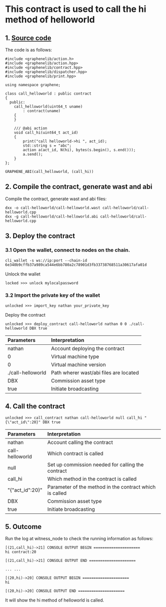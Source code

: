 # This contract is used to call the hi method of helloworld

## 1. [Source code](https://github.com/dbxone/dbxchain/blob/contract/contracts/examples/call-helloworld/call-helloworld.cpp)

The code is as follows:
```
#include <graphenelib/action.h>
#include <graphenelib/action.hpp>
#include <graphenelib/contract.hpp>
#include <graphenelib/dispatcher.hpp>
#include <graphenelib/print.hpp>

using namespace graphene;

class call_helloworld : public contract
{
  public:
    call_helloworld(uint64_t uname)
        : contract(uname)
    {
    }

    /// @abi action
    void call_hi(uint64_t act_id)
    {
        print("call helloworld->hi ", act_id);
        std::string s = "abc";
        action a(act_id, N(hi), bytes(s.begin(), s.end()));
        a.send();
    }
};

GRAPHENE_ABI(call_helloworld, (call_hi))

```

## 2. Compile the contract, generate wast and abi

Compile the contract, generate wast and abi files:

```
dxx -o call-helloworld/call-helloworld.wast call-helloworld/call-helloworld.cpp
dxx -g call-helloworld/call-helloworld.abi call-helloworld/call-helloworld.cpp
```

## 3. Deploy the contract

### 3.1 Open the wallet, connect to nodes on the chain.

```
cli_wallet -s ws://ip:port --chain-id 6e340b9cffb37a989ca544e6bb780a2c78901d3fb33738768511a30617afa01d
```

Unlock the wallet
```
locked >>> unlock mylocalpassword
```

### 3.2 Import the private key of the wallet

```
unlocked >>> import_key nathan your_private_key
```

Deploy the contract

```
unlocked >>> deploy_contract call-helloworld nathan 0 0 ./call-helloworld DBX true
```
| Parameters | Interpretation |
| :--- | :--- |
| nathan | Account deploying the contract |
| 0 | Virtual machine type |
| 0 | Virtual machine version |
| ./call-helloworld | Path wherer wast/abi files are located |
| DBX | Commission asset type |
| true | Initiate broadcasting |
 
## 4. Call the contract

```
unlocked >>> call_contract nathan call-helloworld null call_hi "{\"act_id\":20}" DBX true

```
| Parameters | Interpretation |
| :--- | :--- |
| nathan | Account calling the contract |
| call-helloworld | Which contract is called |
| null | Set up commission needed for calling the contract |
| call_hi | Which method in the contract is called |
| "{\"act_id\":20}" | Parameter of the method in the contract which is called |
| DBX | Commission asset type |
| true | Initiate broadcasting |


## 5. Outcome

Run the log at witness_node to check the running information as follows:

```
[(21,call_hi)->21] CONSOLE OUTPUT BEGIN =====================
hi contract:20

[(21,call_hi)->21] CONSOLE OUTPUT END =====================

... ...

[(20,hi)->20] CONSOLE OUTPUT BEGIN =====================
hi

[(20,hi)->20] CONSOLE OUTPUT END =====================
```

It will show the hi method of helloworld is called.
